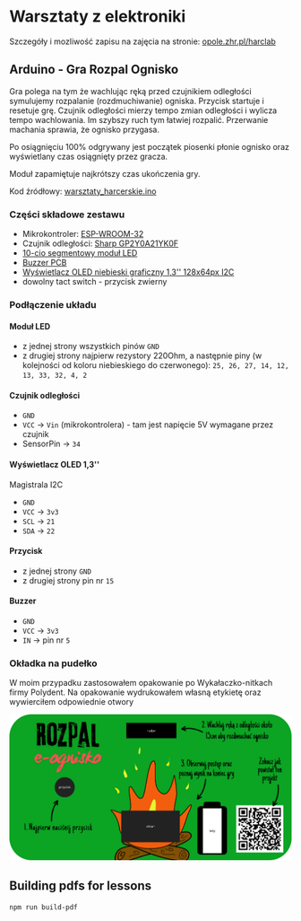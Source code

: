 # Warsztaty z elektroniki

Szczegóły i mozliwość zapisu na zajęcia na stronie: [opole.zhr.pl/harclab](https://opole.zhr.pl/harclab/)

## Arduino - Gra Rozpal Ognisko

Gra polega na tym że wachlując ręką przed czujnikiem odległości symulujemy rozpalanie (rozdmuchiwanie) ogniska. 
Przycisk startuje i resetuje grę. Czujnik odległości mierzy tempo zmian odległości i wylicza tempo wachlowania. Im szybszy ruch tym łatwiej rozpalić. Przerwanie machania sprawia, że ognisko przygasa. 

Po osiągnięciu 100% odgrywany jest początek piosenki płonie ognisko oraz wyświetlany czas osiągnięty przez gracza. 

Moduł zapamiętuje najkrótszy czas ukończenia gry.


Kod źródłowy: [warsztaty_harcerskie.ino](warsztaty_harcerskie.ino)

### Części składowe zestawu

- Mikrokontroler: [ESP-WROOM-32](https://forbot.pl/blog/leksykon/esp32)
- Czujnik odległości: [Sharp GP2Y0A21YK0F](https://botland.com.pl/analogowe-czujniki-odleglosci/29-sharp-gp2y0a21yk0f-analogowy-czujnik-odleglosci-10-80cm-5904422304713.html)
- [10-cio segmentowy moduł LED](https://pl.aliexpress.com/item/1005007095450799.html)
- [Buzzer PCB](https://abc-rc.pl/pl/products/modul-buzzera-aktywnego-na-plytce-pcb-3-3v-5v-stan-wysoki-do-arduino-projektow-diy-i-robotyki-9715.html?gQT=1)
- [Wyświetlacz OLED niebieski graficzny 1,3'' 128x64px I2C](https://botland.com.pl/wyswietlacze-oled/8867-wyswietlacz-oled-niebieski-graficzny-13-128x64px-i2c-v2-niebieskie-znaki-sh1106-5903351241182.html)
- dowolny tact switch - przycisk zwierny

### Podłączenie układu

#### Moduł LED

- z jednej strony wszystkich pinów `GND`
- z drugiej strony najpierw rezystory 220Ohm, a następnie piny (w kolejności od koloru niebieskiego do czerwonego): `25, 26, 27, 14, 12, 13, 33, 32, 4, 2`

#### Czujnik odległości

- `GND`
- `VCC` -> `Vin` (mikrokontrolera) - tam jest napięcie 5V wymagane przez czujnik
- SensorPin -> `34`

#### Wyświetlacz OLED 1,3''

Magistrala I2C
- `GND`
- `VCC` -> `3v3`
- `SCL` -> `21`
- `SDA` -> `22`

#### Przycisk 

- z jednej strony `GND`
- z drugiej strony pin nr `15`

#### Buzzer

- `GND`
- `VCC` -> `3v3`
- `IN` -> pin nr `5`

### Okładka na pudełko

W moim przypadku zastosowałem opakowanie po Wykałaczko-nitkach firmy Polydent. Na opakowanie wydrukowałem własną etykietę oraz wywierciłem odpowiednie otwory

![Okładka](gra_rozpal_ognisko.png)


## Building pdfs for lessons

```bash
npm run build-pdf
```
